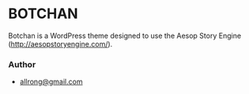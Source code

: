 # BOTCHAN #

Botchan is a WordPress theme designed to use the Aesop Story Engine (http://aesopstoryengine.com/).

### Author ###

* allrong@gmail.com